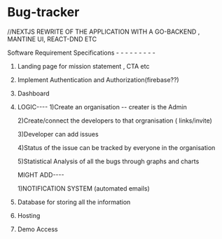 # Bug-tracker


//NEXTJS REWRITE OF THE APPLICATION WITH A GO-BACKEND , MANTINE UI, REACT-DND ETC 

Software Requirement Specifications - - - - - - - - - 

1. Landing page for mission statement , CTA etc

2. Implement Authentication and Authorization(firebase??)

3. Dashboard
    

4. LOGIC----
    1)Create an organisation -- creater is the Admin 
    
    2)Create/connect the developers to that orgranisation ( links/invite) 

    3)Developer can add issues 
    
    4)Status of the issue can be tracked by everyone in the organisation 
    
    5)Statistical Analysis of all the bugs through graphs and charts

    MIGHT ADD----
    
    1)NOTIFICATION SYSTEM (automated emails)
    
5. Database for storing all the information 

6. Hosting

7. Demo Access





